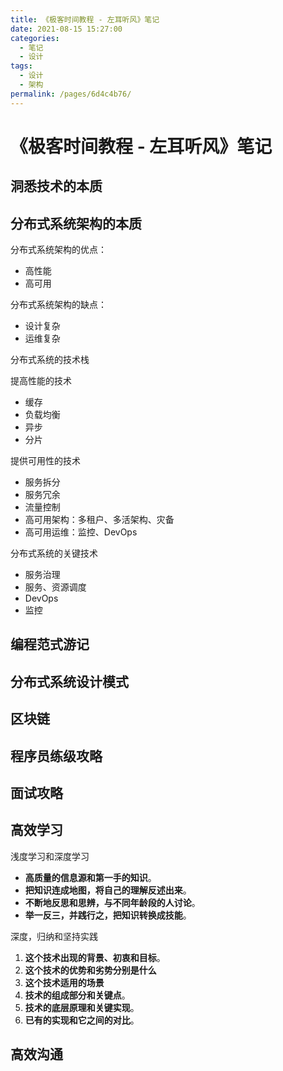 ```yaml
---
title: 《极客时间教程 - 左耳听风》笔记
date: 2021-08-15 15:27:00
categories:
  - 笔记
  - 设计
tags:
  - 设计
  - 架构
permalink: /pages/6d4c4b76/
---
```


# 《极客时间教程 - 左耳听风》笔记

## 洞悉技术的本质

## 分布式系统架构的本质

分布式系统架构的优点：

- 高性能
- 高可用

分布式系统架构的缺点：

- 设计复杂
- 运维复杂

分布式系统的技术栈

提高性能的技术

- 缓存
- 负载均衡
- 异步
- 分片

提供可用性的技术

- 服务拆分
- 服务冗余
- 流量控制
- 高可用架构：多租户、多活架构、灾备
- 高可用运维：监控、DevOps

分布式系统的关键技术

- 服务治理
- 服务、资源调度
- DevOps
- 监控

## 编程范式游记

## 分布式系统设计模式

## 区块链

## 程序员练级攻略

## 面试攻略

## 高效学习

浅度学习和深度学习

- **高质量的信息源和第一手的知识**。
- **把知识连成地图，将自己的理解反述出来**。
- **不断地反思和思辨，与不同年龄段的人讨论**。
- **举一反三，并践行之，把知识转换成技能**。

深度，归纳和坚持实践

1. **这个技术出现的背景、初衷和目标**。
2. **这个技术的优势和劣势分别是什么**
3. **这个技术适用的场景**
4. **技术的组成部分和关键点**。
5. **技术的底层原理和关键实现**。
6. **已有的实现和它之间的对比**。

## 高效沟通